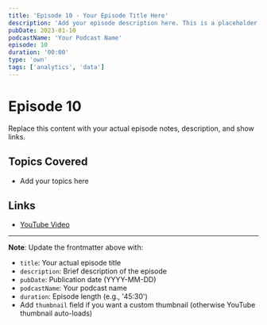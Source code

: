```yaml
---
title: 'Episode 10 - Your Episode Title Here'
description: 'Add your episode description here. This is a placeholder for your podcast episode.'
pubDate: 2023-01-10
podcastName: 'Your Podcast Name'
episode: 10
duration: '00:00'
type: 'own'
tags: ['analytics', 'data']
---
```


# Episode 10

Replace this content with your actual episode notes, description, and show links.

## Topics Covered
- Add your topics here

## Links
- [YouTube Video](https://www.youtube.com/watch?v=REPLACE_WITH_YOUR_VIDEO_ID)

---

**Note**: Update the frontmatter above with:
- `title`: Your actual episode title
- `description`: Brief description of the episode
- `pubDate`: Publication date (YYYY-MM-DD)
- `podcastName`: Your podcast name
- `duration`: Episode length (e.g., '45:30')
- Add `thumbnail` field if you want a custom thumbnail (otherwise YouTube thumbnail auto-loads)
